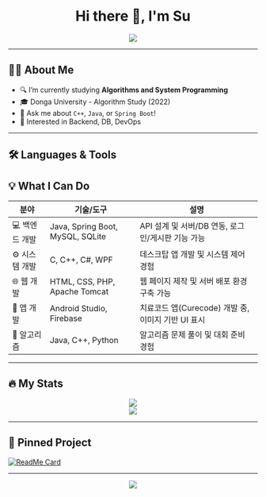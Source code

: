 

<!--
**Su1226/Su1226** is a ✨ _special_ ✨ repository because its `README.md` (this file) appears on your GitHub profile.

Here are some ideas to get you started:

- 🔭 I’m currently working on ...
- 🌱 I’m currently learning ...
- 👯 I’m looking to collaborate on ...
- 🤔 I’m looking for help with ...
- 💬 Ask me about ...
- 📫 How to reach me: ...
- 😄 Pronouns: ...
- ⚡ Fun fact: ...
-->

<h1 align="center">Hi there 👋, I'm Su</h1>

<p align="center">
  <img src="https://capsule-render.vercel.app/api?type=waving&color=ffcc00&height=200&section=header&text=Welcome%20to%20my%20GitHub!&fontSize=40&fontColor=000000"/>
</p>

---

## 🧑‍💻 About Me

- 🔍 I’m currently studying **Algorithms and System Programming**
- 🎓 Donga University - Algorithm Study (2022)
- 💬 Ask me about `C++`, `Java`, or `Spring Boot`!
- 🧠 Interested in Backend, DB, DevOps

---

## 🛠️ Languages & Tools
## 💡 What I Can Do

| 분야 | 기술/도구 | 설명 |
|------|-----------|------|
| 💻 백엔드 개발 | Java, Spring Boot, MySQL, SQLite | API 설계 및 서버/DB 연동, 로그인/게시판 기능 가능 |
| ⚙ 시스템 개발 | C, C++, C#, WPF | 데스크탑 앱 개발 및 시스템 제어 경험 |
| 🌐 웹 개발 | HTML, CSS, PHP, Apache Tomcat | 웹 페이지 제작 및 서버 배포 환경 구축 가능 |
| 📱 앱 개발 | Android Studio, Firebase | 치료코드 앱(Curecode) 개발 중, 이미지 기반 UI 표시 |
| 🧠 알고리즘 | Java, C++, Python | 알고리즘 문제 풀이 및 대회 준비 경험 |


---

## 🔥 My Stats

<p align="center">
  <img src="https://github-readme-stats.vercel.app/api?username=Su1226&show_icons=true&theme=radical"/>
  <br/>
  <img src="https://github-readme-stats.vercel.app/api/top-langs/?username=Su1226&layout=compact&theme=radical"/>
</p>

---

## 📌 Pinned Project

[![ReadMe Card](https://github-readme-stats.vercel.app/api/pin/?username=Su1226&repo=Algorithm&theme=gruvbox)](https://github.com/Su1226/Algorithm)

---

<p align="center">
  <img src="https://chatgpt.com/s/m_682d93185cd48191b4441e2999252c6c"/>
</p>
